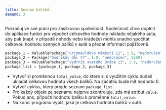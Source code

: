 ```yaml
---
title: Seznam balíků
demand: 3
---
```


Pokračuj ve své práci pro zásilkovou společnost. Společnost chce doplnit do aplikace funkci pro výpočet celkového hodnoty nákladu nějakého auta, aby pak (např. v případě nehody nebo krádeže) mohla snadno spočítat celkovou hodnotu cenných balíků v autě a předat informaci pojišťovně.

```py
package_1 = ValuablePackage("Grimmauldovo náměstí 11", 1.9, "nedoručen", 5500)
package_2 = Package("Godrikův důl 47", 1.9, "nedoručen", 5500)
package_3 = ValuablePackage("Vydrník svatého Drába 13", 1.9, "nedoručen", 5500)
package_list = [package_1, package_2, package_3]
```

- Vytvoř si proměnnou `total_value`, do které si s využitím cyklu budeš ukládat celkovou hodnotu všech balíků. Na začátku bude mít hodnotu 0.
- Vytvoř cyklus, který projde seznam `package_list`.
- Pro každý objekt ze seznamu nejprve zkontroluje, zda má atribut `value`. Pokud ano, připočti hodnotu balíku k proměnné `total_value`.
- Na konci programu vypiš, jaká je celková hodnota balíků v autě.
